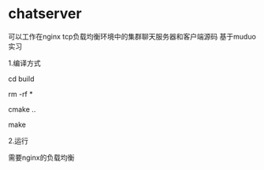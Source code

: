 # chatserver
可以工作在nginx tcp负载均衡环境中的集群聊天服务器和客户端源码 基于muduo实习

1.编译方式

cd build

rm -rf *

cmake ..

make 

2.运行

需要nginx的负载均衡
